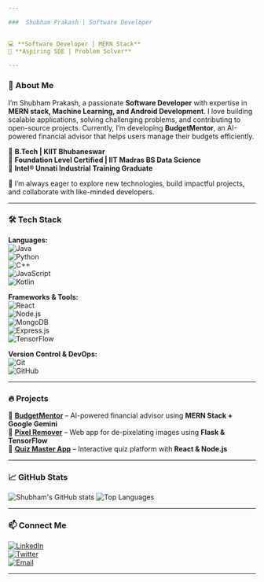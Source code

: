 ```yaml
---

###  Shubham Prakash | Software Developer  
 

💻 **Software Developer | MERN Stack**  
🎯 **Aspiring SDE | Problem Solver**  

---
```


### 👋 About Me  

I’m Shubham Prakash, a passionate **Software Developer** with expertise in **MERN stack, Machine Learning, and Android Development**. I love building scalable applications, solving challenging problems, and contributing to open-source projects. Currently, I’m developing **BudgetMentor**, an AI-powered financial advisor that helps users manage their budgets efficiently.  

🔹 **B.Tech | KIIT Bhubaneswar**  
🔹 **Foundation Level Certified | IIT Madras BS Data Science**  
🔹 **Intel® Unnati Industrial Training Graduate**  

🚀 I’m always eager to explore new technologies, build impactful projects, and collaborate with like-minded developers.  

---

### 🛠️ Tech Stack  

**Languages:**  
![Java](https://img.shields.io/badge/Java-007396?style=flat&logo=java&logoColor=white)  
![Python](https://img.shields.io/badge/Python-3776AB?style=flat&logo=python&logoColor=white)  
![C++](https://img.shields.io/badge/C++-00599C?style=flat&logo=cplusplus&logoColor=white)  
![JavaScript](https://img.shields.io/badge/JavaScript-F7DF1E?style=flat&logo=javascript&logoColor=black)  
![Kotlin](https://img.shields.io/badge/Kotlin-0095D5?style=flat&logo=kotlin&logoColor=white)  

**Frameworks & Tools:**  
![React](https://img.shields.io/badge/React-61DAFB?style=flat&logo=react&logoColor=black)  
![Node.js](https://img.shields.io/badge/Node.js-339933?style=flat&logo=nodedotjs&logoColor=white)  
![MongoDB](https://img.shields.io/badge/MongoDB-47A248?style=flat&logo=mongodb&logoColor=white)  
![Express.js](https://img.shields.io/badge/Express.js-000000?style=flat&logo=express&logoColor=white)  
![TensorFlow](https://img.shields.io/badge/TensorFlow-FF6F00?style=flat&logo=tensorflow&logoColor=white)  

**Version Control & DevOps:**  
![Git](https://img.shields.io/badge/Git-F05032?style=flat&logo=git&logoColor=white)  
![GitHub](https://img.shields.io/badge/GitHub-181717?style=flat&logo=github&logoColor=white)  

---

### 🔥 Projects  

🚀 **[BudgetMentor](https://github.com/prakashshubham26/BudgetMentor)** – AI-powered financial advisor using **MERN Stack + Google Gemini**  
📱 **[Pixel Remover](https://github.com/anuragprasoon/pixelated-image-detection-system)** – Web app for de-pixelating images using **Flask & TensorFlow**  
📝 **[Quiz Master App](https://github.com/ShubhamPrakash26/Quiz_Master_App)** – Interactive quiz platform with **React & Node.js**  

---

### 📈 GitHub Stats  

![Shubham's GitHub stats](https://github-readme-stats.vercel.app/api?username=shubhamprakash26&show_icons=true&theme=dracula) 
![Top Languages](https://github-readme-stats.vercel.app/api/top-langs/?username=shubhamprakash26&layout=compact&theme=radical)  

---

### 📫 Connect Me  

[![LinkedIn](https://img.shields.io/badge/LinkedIn-0077B5?style=flat&logo=linkedin&logoColor=white)](https://www.linkedin.com/in/shubhamprakash26/)  
[![Twitter](https://img.shields.io/badge/Twitter-1DA1F2?style=flat&logo=twitter&logoColor=white)](https://twitter.com/shubhamprakash26)  
[![Email](https://img.shields.io/badge/Email-D14836?style=flat&logo=gmail&logoColor=white)](mailto:shubhamprakash26@gmail.com)  

---
